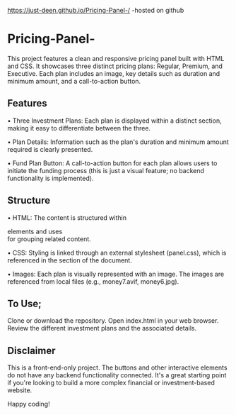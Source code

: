 https://just-deen.github.io/Pricing-Panel-/ -hosted on github 

# Pricing-Panel-
This project features a clean and responsive pricing panel built with HTML and CSS. It showcases three distinct pricing plans: Regular, Premium, and Executive. Each plan includes an image, key details such as duration and minimum amount, and a call-to-action button.

## Features
• Three Investment Plans: Each plan is displayed within a distinct section, making it easy to differentiate between the three.

• Plan Details: Information such as the plan's duration and minimum amount required is clearly presented.

• Fund Plan Button: A call-to-action button for each plan allows users to initiate the funding process (this is just a visual feature; no backend functionality is implemented).

## Structure
• HTML: The content is structured within <div> elements and uses <section> for grouping related content.

• CSS: Styling is linked through an external stylesheet (panel.css), which is referenced in the <head> section of the document.

• Images: Each plan is visually represented with an image. The images are referenced from local files (e.g., money7.avif, money6.jpg).

## To Use;
Clone or download the repository.
Open index.html in your web browser.
Review the different investment plans and the associated details.

## Disclaimer
This is a front-end-only project. The buttons and other interactive elements do not have any backend functionality connected. It's a great starting point if you're looking to build a more complex financial or investment-based website.

Happy coding!
